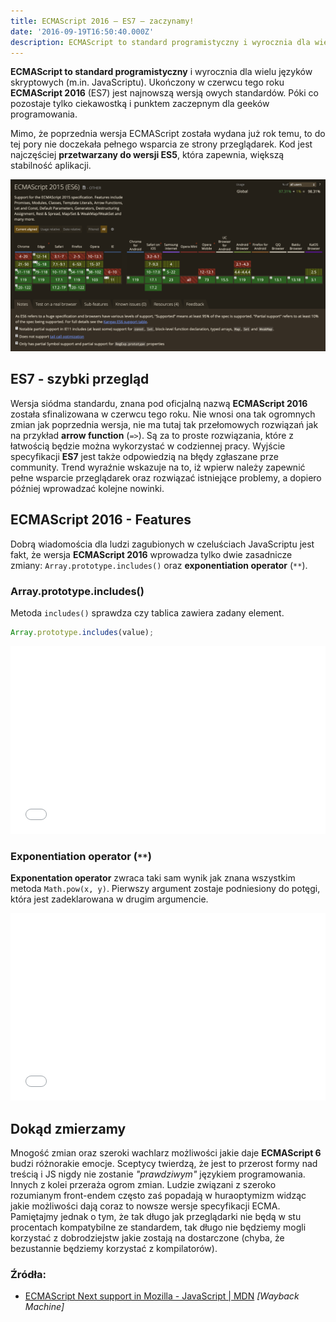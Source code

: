 ```yaml
---
title: ECMAScript 2016 – ES7 – zaczynamy!
date: '2016-09-19T16:50:40.000Z'
description: ECMAScript to standard programistyczny i wyrocznia dla wielu języków skryptowych (m.in. JavaScriptu). Ukończony w czerwcu tego roku ECMAScript 2016 (ES7) jest najnowszą wersją owych standardów. Póki co pozostaje tylko ciekawostką i punktem zaczepnym dla geeków programowania.
---
```


**ECMAScript to standard programistyczny** i wyrocznia dla wielu języków skryptowych (m.in. JavaScriptu). Ukończony w czerwcu tego roku **ECMAScript 2016** (ES7) jest najnowszą wersją owych standardów. Póki co pozostaje tylko ciekawostką i punktem zaczepnym dla geeków programowania.

Mimo, że poprzednia wersja ECMAScript została wydana już rok temu, to do tej pory nie doczekała pełnego wsparcia ze strony przeglądarek. Kod jest najczęściej **przetwarzany do wersji ES5**, która zapewnia, większą stabilność aplikacji.

![ECMAScript 2016 compatibility table](./es7-compatibility.png)

## ES7 - szybki przegląd

Wersja siódma standardu, znana pod oficjalną nazwą **ECMAScript 2016** została sfinalizowana w czerwcu tego roku. Nie wnosi ona tak ogromnych zmian jak poprzednia wersja, nie ma tutaj tak przełomowych rozwiązań jak na przykład **arrow function** (`=>`). Są za to proste rozwiązania, które z łatwością będzie można wykorzystać w codziennej pracy. Wyjście specyfikacji **ES7** jest także odpowiedzią na błędy zgłaszane prze community. Trend wyraźnie wskazuje na to, iż wpierw należy zapewnić pełne wsparcie przeglądarek oraz rozwiązać istniejące problemy, a dopiero później wprowadzać kolejne nowinki.

## ECMAScript 2016 - Features

Dobrą wiadomościa dla ludzi zagubionych w czeluściach JavaScriptu jest fakt, że wersja **ECMAScript 2016** wprowadza tylko dwie zasadnicze zmiany: `Array.prototype.includes()` oraz **exponentiation operator** (`**`).

### Array.prototype.includes()

Metoda `includes()` sprawdza czy tablica zawiera zadany element.

```js
Array.prototype.includes(value);
```

<iframe
  src="//jsfiddle.net/dawidrylko/51npf041/embedded/js/dark/"
  width="100%"
  height="300"
  frameborder="0"
  allowfullscreen="allowfullscreen"
></iframe>

### Exponentiation operator (`**`)

**Exponentation operator** zwraca taki sam wynik jak znana wszystkim metoda `Math.pow(x, y)`. Pierwszy argument zostaje podniesiony do potęgi, która jest zadeklarowana w drugim argumencie.

<iframe
  src="//jsfiddle.net/dawidrylko/vmrxpsz2/embedded/js/dark/"
  width="100%"
  height="300"
  frameborder="0"
  allowfullscreen="allowfullscreen"
></iframe>

## Dokąd zmierzamy

Mnogość zmian oraz szeroki wachlarz możliwości jakie daje **ECMAScript 6** budzi różnorakie emocje. Sceptycy twierdzą, że jest to przerost formy nad treścią i JS nigdy nie zostanie _"prawdziwym"_ językiem programowania. Innych z kolei przeraża ogrom zmian. Ludzie związani z szeroko rozumianym front-endem często zaś popadają w huraoptymizm widząc jakie możliwości dają coraz to nowsze wersje specyfikacji ECMA. Pamiętajmy jednak o tym, że tak długo jak przeglądarki nie będą w stu procentach kompatybilne ze standardem, tak długo nie będziemy mogli korzystać z dobrodziejstw jakie zostają na dostarczone (chyba, że bezustannie będziemy korzystać z kompilatorów).

### Źródła:

- [ECMAScript Next support in Mozilla - JavaScript | MDN](https://web.archive.org/web/20171019083731/https://developer.mozilla.org/en-US/docs/Web/JavaScript/New_in_JavaScript/ECMAScript_Next_support_in_Mozilla) _[Wayback Machine]_

